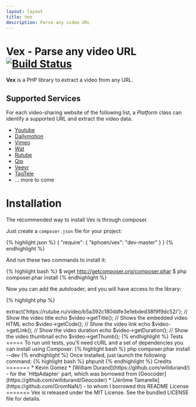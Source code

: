 ```yaml
---
layout: layout
title: Vex
description: Parse any video URL
---
```


Vex - Parse any video URL [![Build Status](https://travis-ci.org/K-Phoen/Vex.png?branch=master)](https://travis-ci.org/K-Phoen/Vex)
=========================

**Vex** is a PHP library to extract a video from any URL.

Supported Services
------------------

For each video-sharing website of the following list, a _Platform_ class can identify
a supported URL and extract the video data.

* [Youtube](http://www.youtube.com/)
* [Dailymotion](http://www.dailymotion.com/)
* [Vimeo](http://vimeo.com/)
* [Wat](http://wat.tv/)
* [Rutube](http://rutube.ru/)
* [Qip](http://qip.ru/)
* [Veevr](http://veevr.com/)
* [TagTele](http://www.tagtele.com/)
* ... more to come

Installation
============

The recommended way to install Vex is through composer.

Just create a `composer.json` file for your project:

{% highlight json %}
{
    "require": {
        "kphoen/vex": "dev-master"
    }
}
{% endhighlight %}

And run these two commands to install it:

{% highlight bash %}
$ wget http://getcomposer.org/composer.phar
$ php composer.phar install
{% endhighlight %}


Now you can add the autoloader, and you will have access to the library:

{% highlight php %}
<?php
require 'vendor/autoload.php';
{% endhighlight %}

If you don't use neither **Composer** nor a _ClassLoader_ in your application, just require the provided autoloader:

{% highlight php %}
<?php
require_once 'src/autoload.php';
{% endhighlight %}

You're done.

Usage
=====

{% highlight php %}
<?php
use Vex\Vex;

$http_adapter = new \Vex\HttpAdapter\BuzzHttpAdapter();
$platform = \Vex\Platform\RutubePlatform($adapter);
$vex = new Vex($platform);

$video = $vex->extract('https://rutube.ru/video/b5a392c180ddfe3e1ebded38f9f9dc52/');

// Show the video title
echo $video->getTitle();
// Shows the embedded video HTML
echo $video->getCode();
// Show the video link
echo $video->getLink();
// Show the video duration
echo $video->getDuration();
// Show the video thumbnail
echo $video->getThumb();
{% endhighlight %}

Tests
=====

To run unit tests, you'll need cURL and a set of dependencies you can install
using Composer:

{% highlight bash %}
php composer.phar install --dev
{% endhighlight %}

Once installed, just launch the following command:

{% highlight bash %}
phpunit
{% endhighlight %}

Credits
=======

* Kévin Gomez
* [William Durand](https://github.com/willdurand/) - for the `HttpAdapter` part, which was borrowed from [Geocoder](https://github.com/willdurand/Geocoder)
* [Jérôme Tamarelle](https://github.com/GromNaN/) - to whom I borrowed this README

License
=======

Vex is released under the MIT License. See the bundled LICENSE file for
details.
